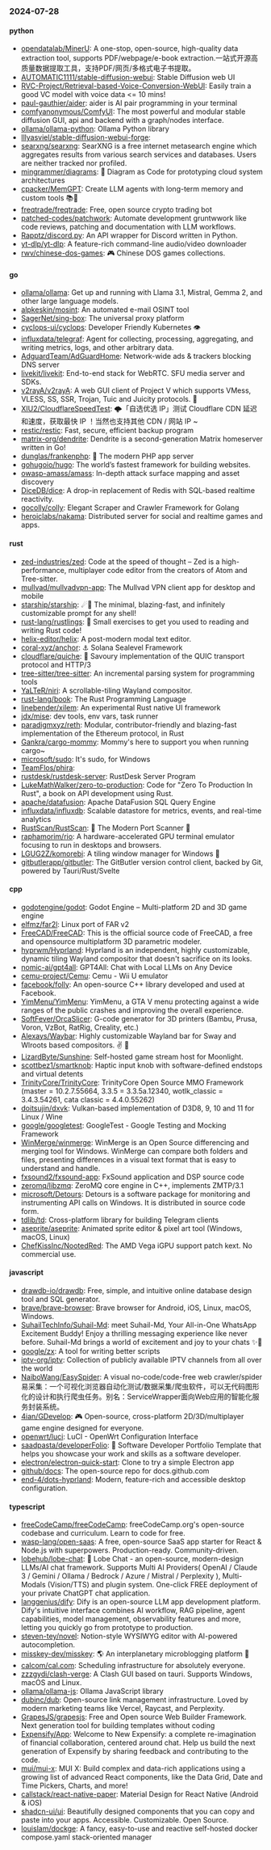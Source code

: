 ### 2024-07-28

#### python
* [opendatalab/MinerU](https://github.com/opendatalab/MinerU): A one-stop, open-source, high-quality data extraction tool, supports PDF/webpage/e-book extraction.一站式开源高质量数据提取工具，支持PDF/网页/多格式电子书提取。
* [AUTOMATIC1111/stable-diffusion-webui](https://github.com/AUTOMATIC1111/stable-diffusion-webui): Stable Diffusion web UI
* [RVC-Project/Retrieval-based-Voice-Conversion-WebUI](https://github.com/RVC-Project/Retrieval-based-Voice-Conversion-WebUI): Easily train a good VC model with voice data <= 10 mins!
* [paul-gauthier/aider](https://github.com/paul-gauthier/aider): aider is AI pair programming in your terminal
* [comfyanonymous/ComfyUI](https://github.com/comfyanonymous/ComfyUI): The most powerful and modular stable diffusion GUI, api and backend with a graph/nodes interface.
* [ollama/ollama-python](https://github.com/ollama/ollama-python): Ollama Python library
* [lllyasviel/stable-diffusion-webui-forge](https://github.com/lllyasviel/stable-diffusion-webui-forge): 
* [searxng/searxng](https://github.com/searxng/searxng): SearXNG is a free internet metasearch engine which aggregates results from various search services and databases. Users are neither tracked nor profiled.
* [mingrammer/diagrams](https://github.com/mingrammer/diagrams): 🎨 Diagram as Code for prototyping cloud system architectures
* [cpacker/MemGPT](https://github.com/cpacker/MemGPT): Create LLM agents with long-term memory and custom tools 📚🦙
* [freqtrade/freqtrade](https://github.com/freqtrade/freqtrade): Free, open source crypto trading bot
* [patched-codes/patchwork](https://github.com/patched-codes/patchwork): Automate development gruntwwork like code reviews, patching and documentation with LLM workflows.
* [Rapptz/discord.py](https://github.com/Rapptz/discord.py): An API wrapper for Discord written in Python.
* [yt-dlp/yt-dlp](https://github.com/yt-dlp/yt-dlp): A feature-rich command-line audio/video downloader
* [rwv/chinese-dos-games](https://github.com/rwv/chinese-dos-games): 🎮 Chinese DOS games collections.

#### go
* [ollama/ollama](https://github.com/ollama/ollama): Get up and running with Llama 3.1, Mistral, Gemma 2, and other large language models.
* [alpkeskin/mosint](https://github.com/alpkeskin/mosint): An automated e-mail OSINT tool
* [SagerNet/sing-box](https://github.com/SagerNet/sing-box): The universal proxy platform
* [cyclops-ui/cyclops](https://github.com/cyclops-ui/cyclops): Developer Friendly Kubernetes 👁️
* [influxdata/telegraf](https://github.com/influxdata/telegraf): Agent for collecting, processing, aggregating, and writing metrics, logs, and other arbitrary data.
* [AdguardTeam/AdGuardHome](https://github.com/AdguardTeam/AdGuardHome): Network-wide ads & trackers blocking DNS server
* [livekit/livekit](https://github.com/livekit/livekit): End-to-end stack for WebRTC. SFU media server and SDKs.
* [v2rayA/v2rayA](https://github.com/v2rayA/v2rayA): A web GUI client of Project V which supports VMess, VLESS, SS, SSR, Trojan, Tuic and Juicity protocols. 🚀
* [XIU2/CloudflareSpeedTest](https://github.com/XIU2/CloudflareSpeedTest): 🌩「自选优选 IP」测试 Cloudflare CDN 延迟和速度，获取最快 IP ！当然也支持其他 CDN / 网站 IP ~
* [restic/restic](https://github.com/restic/restic): Fast, secure, efficient backup program
* [matrix-org/dendrite](https://github.com/matrix-org/dendrite): Dendrite is a second-generation Matrix homeserver written in Go!
* [dunglas/frankenphp](https://github.com/dunglas/frankenphp): 🧟 The modern PHP app server
* [gohugoio/hugo](https://github.com/gohugoio/hugo): The world’s fastest framework for building websites.
* [owasp-amass/amass](https://github.com/owasp-amass/amass): In-depth attack surface mapping and asset discovery
* [DiceDB/dice](https://github.com/DiceDB/dice): A drop-in replacement of Redis with SQL-based realtime reactivity.
* [gocolly/colly](https://github.com/gocolly/colly): Elegant Scraper and Crawler Framework for Golang
* [heroiclabs/nakama](https://github.com/heroiclabs/nakama): Distributed server for social and realtime games and apps.

#### rust
* [zed-industries/zed](https://github.com/zed-industries/zed): Code at the speed of thought – Zed is a high-performance, multiplayer code editor from the creators of Atom and Tree-sitter.
* [mullvad/mullvadvpn-app](https://github.com/mullvad/mullvadvpn-app): The Mullvad VPN client app for desktop and mobile
* [starship/starship](https://github.com/starship/starship): ☄🌌️ The minimal, blazing-fast, and infinitely customizable prompt for any shell!
* [rust-lang/rustlings](https://github.com/rust-lang/rustlings): 🦀 Small exercises to get you used to reading and writing Rust code!
* [helix-editor/helix](https://github.com/helix-editor/helix): A post-modern modal text editor.
* [coral-xyz/anchor](https://github.com/coral-xyz/anchor): ⚓ Solana Sealevel Framework
* [cloudflare/quiche](https://github.com/cloudflare/quiche): 🥧 Savoury implementation of the QUIC transport protocol and HTTP/3
* [tree-sitter/tree-sitter](https://github.com/tree-sitter/tree-sitter): An incremental parsing system for programming tools
* [YaLTeR/niri](https://github.com/YaLTeR/niri): A scrollable-tiling Wayland compositor.
* [rust-lang/book](https://github.com/rust-lang/book): The Rust Programming Language
* [linebender/xilem](https://github.com/linebender/xilem): An experimental Rust native UI framework
* [jdx/mise](https://github.com/jdx/mise): dev tools, env vars, task runner
* [paradigmxyz/reth](https://github.com/paradigmxyz/reth): Modular, contributor-friendly and blazing-fast implementation of the Ethereum protocol, in Rust
* [Gankra/cargo-mommy](https://github.com/Gankra/cargo-mommy): Mommy's here to support you when running cargo~
* [microsoft/sudo](https://github.com/microsoft/sudo): It's sudo, for Windows
* [TeamFlos/phira](https://github.com/TeamFlos/phira): 
* [rustdesk/rustdesk-server](https://github.com/rustdesk/rustdesk-server): RustDesk Server Program
* [LukeMathWalker/zero-to-production](https://github.com/LukeMathWalker/zero-to-production): Code for "Zero To Production In Rust", a book on API development using Rust.
* [apache/datafusion](https://github.com/apache/datafusion): Apache DataFusion SQL Query Engine
* [influxdata/influxdb](https://github.com/influxdata/influxdb): Scalable datastore for metrics, events, and real-time analytics
* [RustScan/RustScan](https://github.com/RustScan/RustScan): 🤖 The Modern Port Scanner 🤖
* [raphamorim/rio](https://github.com/raphamorim/rio): A hardware-accelerated GPU terminal emulator focusing to run in desktops and browsers.
* [LGUG2Z/komorebi](https://github.com/LGUG2Z/komorebi): A tiling window manager for Windows 🍉
* [gitbutlerapp/gitbutler](https://github.com/gitbutlerapp/gitbutler): The GitButler version control client, backed by Git, powered by Tauri/Rust/Svelte

#### cpp
* [godotengine/godot](https://github.com/godotengine/godot): Godot Engine – Multi-platform 2D and 3D game engine
* [elfmz/far2l](https://github.com/elfmz/far2l): Linux port of FAR v2
* [FreeCAD/FreeCAD](https://github.com/FreeCAD/FreeCAD): This is the official source code of FreeCAD, a free and opensource multiplatform 3D parametric modeler.
* [hyprwm/Hyprland](https://github.com/hyprwm/Hyprland): Hyprland is an independent, highly customizable, dynamic tiling Wayland compositor that doesn't sacrifice on its looks.
* [nomic-ai/gpt4all](https://github.com/nomic-ai/gpt4all): GPT4All: Chat with Local LLMs on Any Device
* [cemu-project/Cemu](https://github.com/cemu-project/Cemu): Cemu - Wii U emulator
* [facebook/folly](https://github.com/facebook/folly): An open-source C++ library developed and used at Facebook.
* [YimMenu/YimMenu](https://github.com/YimMenu/YimMenu): YimMenu, a GTA V menu protecting against a wide ranges of the public crashes and improving the overall experience.
* [SoftFever/OrcaSlicer](https://github.com/SoftFever/OrcaSlicer): G-code generator for 3D printers (Bambu, Prusa, Voron, VzBot, RatRig, Creality, etc.)
* [Alexays/Waybar](https://github.com/Alexays/Waybar): Highly customizable Wayland bar for Sway and Wlroots based compositors. ✌️ 🎉
* [LizardByte/Sunshine](https://github.com/LizardByte/Sunshine): Self-hosted game stream host for Moonlight.
* [scottbez1/smartknob](https://github.com/scottbez1/smartknob): Haptic input knob with software-defined endstops and virtual detents
* [TrinityCore/TrinityCore](https://github.com/TrinityCore/TrinityCore): TrinityCore Open Source MMO Framework (master = 10.2.7.55664, 3.3.5 = 3.3.5a.12340, wotlk_classic = 3.4.3.54261, cata classic = 4.4.0.55262)
* [doitsujin/dxvk](https://github.com/doitsujin/dxvk): Vulkan-based implementation of D3D8, 9, 10 and 11 for Linux / Wine
* [google/googletest](https://github.com/google/googletest): GoogleTest - Google Testing and Mocking Framework
* [WinMerge/winmerge](https://github.com/WinMerge/winmerge): WinMerge is an Open Source differencing and merging tool for Windows. WinMerge can compare both folders and files, presenting differences in a visual text format that is easy to understand and handle.
* [fxsound2/fxsound-app](https://github.com/fxsound2/fxsound-app): FxSound application and DSP source code
* [zeromq/libzmq](https://github.com/zeromq/libzmq): ZeroMQ core engine in C++, implements ZMTP/3.1
* [microsoft/Detours](https://github.com/microsoft/Detours): Detours is a software package for monitoring and instrumenting API calls on Windows. It is distributed in source code form.
* [tdlib/td](https://github.com/tdlib/td): Cross-platform library for building Telegram clients
* [aseprite/aseprite](https://github.com/aseprite/aseprite): Animated sprite editor & pixel art tool (Windows, macOS, Linux)
* [ChefKissInc/NootedRed](https://github.com/ChefKissInc/NootedRed): The AMD Vega iGPU support patch kext. No commercial use.

#### javascript
* [drawdb-io/drawdb](https://github.com/drawdb-io/drawdb): Free, simple, and intuitive online database design tool and SQL generator.
* [brave/brave-browser](https://github.com/brave/brave-browser): Brave browser for Android, iOS, Linux, macOS, Windows.
* [SuhailTechInfo/Suhail-Md](https://github.com/SuhailTechInfo/Suhail-Md): meet Suhail-Md, Your All-in-One WhatsApp Excitement Buddy! Enjoy a thrilling messaging experience like never before. Suhail-Md brings a world of excitement and joy to your chats ✨🤖
* [google/zx](https://github.com/google/zx): A tool for writing better scripts
* [iptv-org/iptv](https://github.com/iptv-org/iptv): Collection of publicly available IPTV channels from all over the world
* [NaiboWang/EasySpider](https://github.com/NaiboWang/EasySpider): A visual no-code/code-free web crawler/spider易采集：一个可视化浏览器自动化测试/数据采集/爬虫软件，可以无代码图形化的设计和执行爬虫任务。别名：ServiceWrapper面向Web应用的智能化服务封装系统。
* [4ian/GDevelop](https://github.com/4ian/GDevelop): 🎮 Open-source, cross-platform 2D/3D/multiplayer game engine designed for everyone.
* [openwrt/luci](https://github.com/openwrt/luci): LuCI - OpenWrt Configuration Interface
* [saadpasta/developerFolio](https://github.com/saadpasta/developerFolio): 🚀 Software Developer Portfolio Template that helps you showcase your work and skills as a software developer.
* [electron/electron-quick-start](https://github.com/electron/electron-quick-start): Clone to try a simple Electron app
* [github/docs](https://github.com/github/docs): The open-source repo for docs.github.com
* [end-4/dots-hyprland](https://github.com/end-4/dots-hyprland): Modern, feature-rich and accessible desktop configuration.

#### typescript
* [freeCodeCamp/freeCodeCamp](https://github.com/freeCodeCamp/freeCodeCamp): freeCodeCamp.org's open-source codebase and curriculum. Learn to code for free.
* [wasp-lang/open-saas](https://github.com/wasp-lang/open-saas): A free, open-source SaaS app starter for React & Node.js with superpowers. Production-ready. Community-driven.
* [lobehub/lobe-chat](https://github.com/lobehub/lobe-chat): 🤯 Lobe Chat - an open-source, modern-design LLMs/AI chat framework. Supports Multi AI Providers( OpenAI / Claude 3 / Gemini / Ollama / Bedrock / Azure / Mistral / Perplexity ), Multi-Modals (Vision/TTS) and plugin system. One-click FREE deployment of your private ChatGPT chat application.
* [langgenius/dify](https://github.com/langgenius/dify): Dify is an open-source LLM app development platform. Dify's intuitive interface combines AI workflow, RAG pipeline, agent capabilities, model management, observability features and more, letting you quickly go from prototype to production.
* [steven-tey/novel](https://github.com/steven-tey/novel): Notion-style WYSIWYG editor with AI-powered autocompletion.
* [misskey-dev/misskey](https://github.com/misskey-dev/misskey): 🌎 An interplanetary microblogging platform 🚀
* [calcom/cal.com](https://github.com/calcom/cal.com): Scheduling infrastructure for absolutely everyone.
* [zzzgydi/clash-verge](https://github.com/zzzgydi/clash-verge): A Clash GUI based on tauri. Supports Windows, macOS and Linux.
* [ollama/ollama-js](https://github.com/ollama/ollama-js): Ollama JavaScript library
* [dubinc/dub](https://github.com/dubinc/dub): Open-source link management infrastructure. Loved by modern marketing teams like Vercel, Raycast, and Perplexity.
* [GrapesJS/grapesjs](https://github.com/GrapesJS/grapesjs): Free and Open source Web Builder Framework. Next generation tool for building templates without coding
* [Expensify/App](https://github.com/Expensify/App): Welcome to New Expensify: a complete re-imagination of financial collaboration, centered around chat. Help us build the next generation of Expensify by sharing feedback and contributing to the code.
* [mui/mui-x](https://github.com/mui/mui-x): MUI X: Build complex and data-rich applications using a growing list of advanced React components, like the Data Grid, Date and Time Pickers, Charts, and more!
* [callstack/react-native-paper](https://github.com/callstack/react-native-paper): Material Design for React Native (Android & iOS)
* [shadcn-ui/ui](https://github.com/shadcn-ui/ui): Beautifully designed components that you can copy and paste into your apps. Accessible. Customizable. Open Source.
* [louislam/dockge](https://github.com/louislam/dockge): A fancy, easy-to-use and reactive self-hosted docker compose.yaml stack-oriented manager
